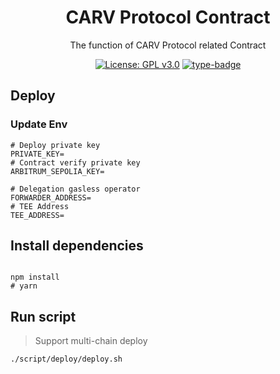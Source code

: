 <h1 align="center">CARV Protocol Contract</h1>
<p align="center">The function of CARV Protocol related Contract  </p>
<div align="center">

[![License: GPL v3.0](https://img.shields.io/badge/License-GPL%20v3-blue.svg)](https://www.gnu.org/licenses/gpl-3.0.en.html)
[![type-badge](https://img.shields.io/badge/build-solidity-green)](https://img.shields.io/badge/build-solidity-green)
</div>

## Deploy

### Update Env 
```shell
# Deploy private key
PRIVATE_KEY=
# Contract verify private key
ARBITRUM_SEPOLIA_KEY=

# Delegation gasless operator
FORWARDER_ADDRESS=
# TEE Address
TEE_ADDRESS=
```

## Install dependencies

```shell

npm install
# yarn
```

## Run script
> Support multi-chain deploy
```shell
./script/deploy/deploy.sh

```


